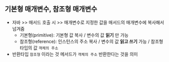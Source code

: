 ## 기본형 매개변수, 참조형 매개변수
- 자바 >> 매서드 호출 시 >> 매개변수로 지정한 값을 매서드의 매개변수에 복사해서 넘겨줌
  - 기본형(primitive): 기본형 값 복사 / 변수의 값 __읽기__ 만 가능
  - 참조형(reference): 인스턴스의 주소 복사 / 변수의 값 __읽고 쓰기__ 가능 / 참조형 타입의 값 `객체의 주소`
- 반환타입 `참조형` 이라는 것 메서드가 `객체의 주소` 반환한다는 것을 의미
